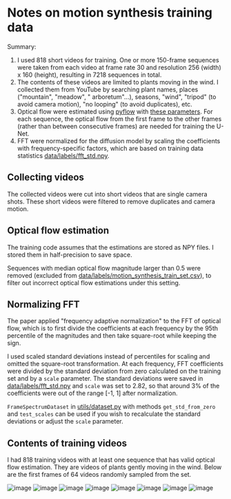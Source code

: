 # Notes on motion synthesis training data

Summary:

1. I used 818 short videos for training. One or more 150-frame sequences were taken from each video at frame rate 30 and resolution 256 (width) x 160 (height), resulting in 7218 sequences in total.
2. The contents of these videos are limited to plants moving in the wind. I collected them from YouTube by searching plant names, places ("mountain", "meadow", " arboretum"...), seasons, "wind", "tripod" (to avoid camera motion), "no looping" (to avoid duplicates), etc.
3. Optical flow were estimated using [pyflow](https://github.com/pathak22/pyflow) with [these parameters](../utils/flow.py#L7). For each sequence, the optical flow from the first frame to the other frames (rather than between consecutive frames) are needed for training the U-Net.
4. FFT were normalized for the diffusion model by scaling the coefficients with frequency-specific factors, which are based on training data statistics [data/labels/fft_std.npy](../data/labels/fft_std.py).

## Collecting videos

The collected videos were cut into short videos that are single camera shots. These short videos were filtered to remove duplicates and camera motion.

## Optical flow estimation

The training code assumes that the estimations are stored as NPY files. I stored them in half-precision to save space.

Sequences with median optical flow magnitude larger than 0.5 were removed (excluded from [data/labels/motion_synthesis_train_set.csv](../data/labels/motion_synthesis_train_set.csv)), to filter out incorrect optical flow estimations under this setting.

## Normalizing FFT

The paper applied "frequency adaptive normalization" to the FFT of optical flow, which is to first divide the coefficients at each frequency by the 95th percentile of the magnitudes and then take square-root while keeping the sign.

I used scaled standard deviations instead of percentiles for scaling and omitted the square-root transformation. At each frequency, FFT coefficients were divided by the standard deviation from zero calculated on the training set and by a `scale` parameter. The standard deviations were saved in [data/labels/fft_std.npy](../data/labels/fft_std.py) and `scale` was set to 2.82, so that around 3% of the coefficients were out of the range [-1, 1] after normalization.

`FrameSpectrumDataset` in [utils/dataset.py](../utils/dataset.py) with methods `get_std_from_zero` and `test_scales` can be used if you wish to recalculate the standard deviations or adjust the `scale` parameter.

## Contents of training videos

I had 818 training videos with at least one sequence that has valid optical flow estimation. They are videos of plants gently moving in the wind. Below are the first frames of 64 videos randomly sampled from the set.

![image](https://github.com/fltwr/generative-image-dynamics/assets/45270448/4de05c55-5ed4-45c2-81af-f821d6b51286)
![image](https://github.com/fltwr/generative-image-dynamics/assets/45270448/f7b9dcf8-06a7-4823-b4b4-07b2cdc9ef64)
![image](https://github.com/fltwr/generative-image-dynamics/assets/45270448/436b1552-bac7-4998-a646-a8430722a2f0)
![image](https://github.com/fltwr/generative-image-dynamics/assets/45270448/a2eb6bee-8e45-4de1-a10f-e83a5ea2bdd2)
![image](https://github.com/fltwr/generative-image-dynamics/assets/45270448/14f2d371-043f-4fea-bf04-19b9d5686c60)
![image](https://github.com/fltwr/generative-image-dynamics/assets/45270448/33b486ef-056a-43ad-96eb-ba952f1becd9)
![image](https://github.com/fltwr/generative-image-dynamics/assets/45270448/66c11d38-390a-4f8d-ad2f-962a40a8e75c)
![image](https://github.com/fltwr/generative-image-dynamics/assets/45270448/588c0645-4f95-4da7-b6ab-cdf29f138149)



